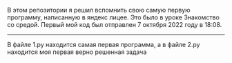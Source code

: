 <p>
В этом репозитории я решил вспомнить свою самую первую программу, написанную в яндекс лицее.
Это было в уроке Знакомство со средой. Первый мой код был отправлен 7 октября 2022 году в 18:08.<hr>
В файле 1.py находится самая первая программа, а в файле 2.py находится моя первая верно решенная задача
</p>
